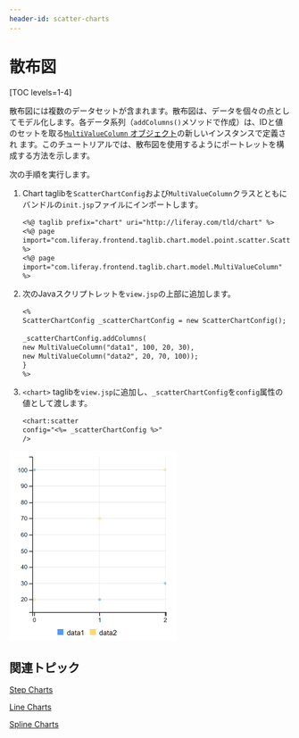 ```yaml
---
header-id: scatter-charts
---
```


# 散布図

[TOC levels=1-4]

散布図には複数のデータセットが含まれます。散布図は、データを個々の点としてモデル化します。各データ系列（`addColumns()`メソッドで作成）は、IDと値のセットを取る[`MultiValueColumn` オブジェクト](@platform-ref@/7.1-latest/apps/frontend-taglib-1.0.1/javadocs/com/liferay/frontend/taglib/chart/model/MultiValueColumn.html)の新しいインスタンスで定義され ます。このチュートリアルでは、散布図を使用するようにポートレットを構成する方法を示します。

次の手順を実行します。

1. Chart taglibを`ScatterChartConfig`および`MultiValueColumn`クラスとともにバンドルの`init.jsp`ファイルにインポートします。

       <%@ taglib prefix="chart" uri="http://liferay.com/tld/chart" %>
       <%@ page import="com.liferay.frontend.taglib.chart.model.point.scatter.ScatterChartConfig" %>
       <%@ page import="com.liferay.frontend.taglib.chart.model.MultiValueColumn" %>
   
2. 次のJavaスクリプトレットを`view.jsp`の上部に追加します。

       <%
       ScatterChartConfig _scatterChartConfig = new ScatterChartConfig();
       
       _scatterChartConfig.addColumns(
       new MultiValueColumn("data1", 100, 20, 30),
       new MultiValueColumn("data2", 20, 70, 100));
       }
       %>
   
3. `<chart>` taglibを`view.jsp`に追加し、`_scatterChartConfig`を`config`属性の値として渡します。

       <chart:scatter
       config="<%= _scatterChartConfig %>"
       />
   
![図1：散布図は、データを個々の点としてモデル化します。](../../../images/chart-taglib-scatter.png)

## 関連トピック

[Step Charts](/docs/7-1/tutorials/-/knowledge_base/t/step-charts)

[Line Charts](/docs/7-1/tutorials/-/knowledge_base/t/line-charts)

[Spline Charts](/docs/7-1/tutorials/-/knowledge_base/t/spline-charts)
